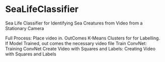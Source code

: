 # SeaLifeClassifier

Sea Life Classifier for Identifying Sea Creatures from Video from a Stationary Camera

Full Process: Place video in. OutComes K-Means Clusters for for Labelling. If Model Trained, out comes the necessary video file
Train ConvNet: Training ConvNet
Create Video with Squares and Labels: Creating Video with Squares and Labels
